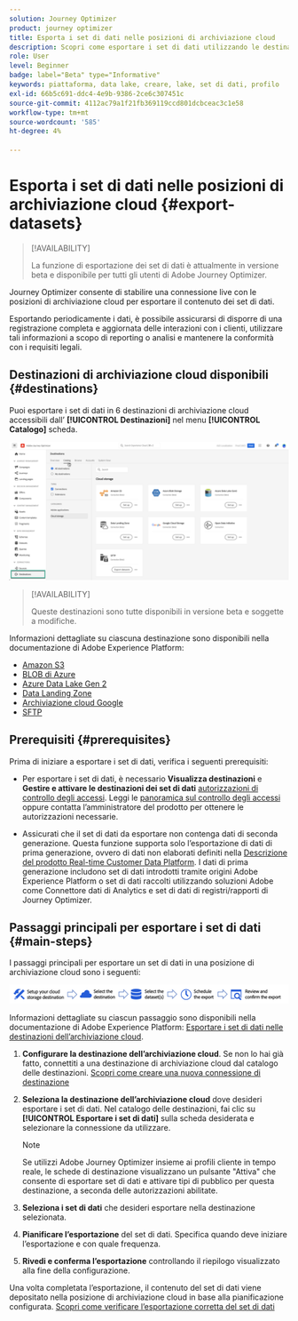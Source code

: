 ```yaml
---
solution: Journey Optimizer
product: journey optimizer
title: Esporta i set di dati nelle posizioni di archiviazione cloud
description: Scopri come esportare i set di dati utilizzando le destinazioni dell’archiviazione cloud di Adobe Experience Platform.
role: User
level: Beginner
badge: label="Beta" type="Informative"
keywords: piattaforma, data lake, creare, lake, set di dati, profilo
exl-id: 66b5c691-ddc4-4e9b-9386-2ce6c307451c
source-git-commit: 4112ac79a1f21fb369119ccd801dcbceac3c1e58
workflow-type: tm+mt
source-wordcount: '585'
ht-degree: 4%

---
```


# Esporta i set di dati nelle posizioni di archiviazione cloud {#export-datasets}

>[!AVAILABILITY]
>
>La funzione di esportazione dei set di dati è attualmente in versione beta e disponibile per tutti gli utenti di Adobe Journey Optimizer.

Journey Optimizer consente di stabilire una connessione live con le posizioni di archiviazione cloud per esportare il contenuto dei set di dati.

Esportando periodicamente i dati, è possibile assicurarsi di disporre di una registrazione completa e aggiornata delle interazioni con i clienti, utilizzare tali informazioni a scopo di reporting o analisi e mantenere la conformità con i requisiti legali.

## Destinazioni di archiviazione cloud disponibili {#destinations}

Puoi esportare i set di dati in 6 destinazioni di archiviazione cloud accessibili dall’ **[!UICONTROL Destinazioni]** nel menu **[!UICONTROL Catalogo]** scheda.

![](assets/dataset-export-setup.png)

>[!AVAILABILITY]
>
>Queste destinazioni sono tutte disponibili in versione beta e soggette a modifiche.

Informazioni dettagliate su ciascuna destinazione sono disponibili nella documentazione di Adobe Experience Platform:

* [Amazon S3](https://experienceleague.adobe.com/docs/experience-platform/destinations/catalog/cloud-storage/amazon-s3.html)
* [BLOB di Azure](https://experienceleague.adobe.com/docs/experience-platform/destinations/catalog/cloud-storage/azure-blob.html)
* [Azure Data Lake Gen 2](https://experienceleague.adobe.com/docs/experience-platform/destinations/catalog/cloud-storage/adls-gen2.html)
* [Data Landing Zone](https://experienceleague.adobe.com/docs/experience-platform/destinations/catalog/cloud-storage/data-landing-zone.html)
* [Archiviazione cloud Google](https://experienceleague.adobe.com/docs/experience-platform/destinations/catalog/cloud-storage/google-cloud-storage.html)
* [SFTP](https://experienceleague.adobe.com/docs/experience-platform/destinations/catalog/cloud-storage/sftp.html)

## Prerequisiti {#prerequisites}

Prima di iniziare a esportare i set di dati, verifica i seguenti prerequisiti:

* Per esportare i set di dati, è necessario **Visualizza destinazioni** e **Gestire e attivare le destinazioni dei set di dati** [autorizzazioni di controllo degli accessi](https://experienceleague.adobe.com/docs/experience-platform/access-control/home.html#permissions). Leggi le [panoramica sul controllo degli accessi](https://experienceleague.adobe.com/docs/experience-platform/access-control/ui/overview.html) oppure contatta l’amministratore del prodotto per ottenere le autorizzazioni necessarie.

* Assicurati che il set di dati da esportare non contenga dati di seconda generazione. Questa funzione supporta solo l’esportazione di dati di prima generazione, ovvero di dati non elaborati definiti nella [Descrizione del prodotto Real-time Customer Data Platform](https://helpx.adobe.com/legal/product-descriptions/real-time-customer-data-platform-b2c-edition-prime-and-ultimate-packages.html). I dati di prima generazione includono set di dati introdotti tramite origini Adobe Experience Platform o set di dati raccolti utilizzando soluzioni Adobe come Connettore dati di Analytics e set di dati di registri/rapporti di Journey Optimizer.

## Passaggi principali per esportare i set di dati {#main-steps}

I passaggi principali per esportare un set di dati in una posizione di archiviazione cloud sono i seguenti:

![](assets/dataset-export-process.png)

Informazioni dettagliate su ciascun passaggio sono disponibili nella documentazione di Adobe Experience Platform: [Esportare i set di dati nelle destinazioni dell’archiviazione cloud](https://experienceleague.adobe.com/docs/experience-platform/destinations/ui/activate/export-datasets.html).

1. **Configurare la destinazione dell’archiviazione cloud**. Se non lo hai già fatto, connettiti a una destinazione di archiviazione cloud dal catalogo delle destinazioni. [Scopri come creare una nuova connessione di destinazione](https://experienceleague.adobe.com/docs/experience-platform/destinations/ui/connect-destination.html#setup)

   <!--![](assets/dataset-export-setup.png)-->

1. **Seleziona la destinazione dell’archiviazione cloud** dove desideri esportare i set di dati. Nel catalogo delle destinazioni, fai clic su **[!UICONTROL Esportare i set di dati]** sulla scheda desiderata e selezionare la connessione da utilizzare.

   <!--![](assets/dataset-export-destination.png)-->

   >[!NOTE]
   >
   >Se utilizzi Adobe Journey Optimizer insieme ai profili cliente in tempo reale, le schede di destinazione visualizzano un pulsante &quot;Attiva&quot; che consente di esportare set di dati e attivare tipi di pubblico per questa destinazione, a seconda delle autorizzazioni abilitate.

1. **Seleziona i set di dati** che desideri esportare nella destinazione selezionata.

   <!--![](assets/dataset-export-dataset-selection.png)-->

1. **Pianificare l’esportazione** del set di dati. Specifica quando deve iniziare l’esportazione e con quale frequenza.

   <!--![](assets/dataset-export-schedule.png)-->

1. **Rivedi e conferma l’esportazione** controllando il riepilogo visualizzato alla fine della configurazione.

   <!--![](assets/dataset-export-review.png)-->

Una volta completata l’esportazione, il contenuto del set di dati viene depositato nella posizione di archiviazione cloud in base alla pianificazione configurata. [Scopri come verificare l’esportazione corretta del set di dati](https://experienceleague.adobe.com/docs/experience-platform/destinations/ui/activate/export-datasets.html#verify)
